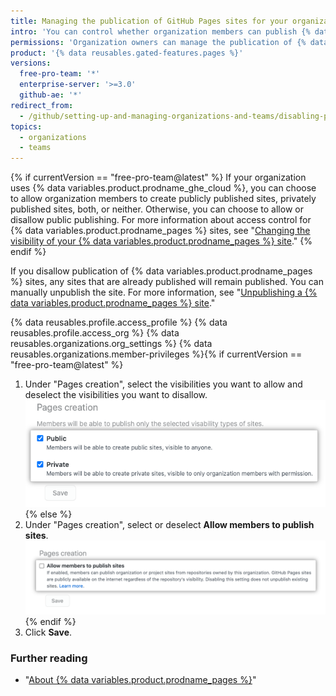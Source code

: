 ```yaml
---
title: Managing the publication of GitHub Pages sites for your organization
intro: 'You can control whether organization members can publish {% data variables.product.prodname_pages %} sites from repositories in the organization{% if currentVersion == "free-pro-team@latest" %} and restrict the visibilities that members can choose for the sites{% endif %}.'
permissions: 'Organization owners can manage the publication of {% data variables.product.prodname_pages %} sites from repositories in the organization.'
product: '{% data reusables.gated-features.pages %}'
versions:
  free-pro-team: '*'
  enterprise-server: '>=3.0'
  github-ae: '*'
redirect_from:
  - /github/setting-up-and-managing-organizations-and-teams/disabling-publication-of-github-pages-sites-for-your-organization
topics:
  - organizations
  - teams
---
```


{% if currentVersion == "free-pro-team@latest" %}
If your organization uses {% data variables.product.prodname_ghe_cloud %}, you can choose to allow organization members to create publicly published sites, privately published sites, both, or neither. Otherwise, you can choose to allow or disallow public publishing. For more information about access control for {% data variables.product.prodname_pages %} sites, see "[Changing the visibility of your {% data variables.product.prodname_pages %} site](/github/working-with-github-pages/changing-the-visibility-of-your-github-pages-site)."
{% endif %}

If you disallow publication of {% data variables.product.prodname_pages %} sites, any sites that are already published will remain published. You can manually unpublish the site. For more information, see "[Unpublishing a {% data variables.product.prodname_pages %} site](/pages/getting-started-with-github-pages/unpublishing-a-github-pages-site)."

{% data reusables.profile.access_profile %}
{% data reusables.profile.access_org %}
{% data reusables.organizations.org_settings %}
{% data reusables.organizations.member-privileges %}{% if currentVersion == "free-pro-team@latest" %}
1. Under "Pages creation", select the visibilities you want to allow and deselect the visibilities you want to disallow.
  ![Checkboxes to allow or disallow creation of {% data variables.product.prodname_pages %} sites](/assets/images/help/organizations/github-pages-creation-checkboxes.png){% else %}
1. Under "Pages creation", select or deselect **Allow members to publish sites**.
  ![Unselected checkbox for "Allow members to publish sites" option](/assets/images/help/organizations/org-settings-pages-disable-publication-checkbox.png){% endif %}
1. Click **Save**.

### Further reading

- "[About {% data variables.product.prodname_pages %}](/pages/getting-started-with-github-pages/about-github-pages)"
